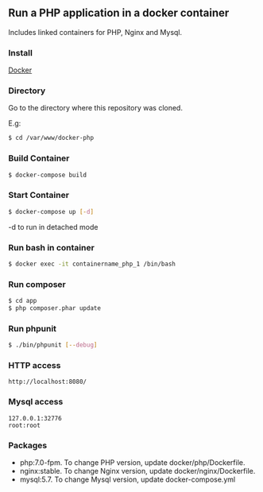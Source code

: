 Run a PHP application in a docker container
---
Includes linked containers for PHP, Nginx and Mysql.

### Install
[Docker](https://www.docker.com/products/docker)

### Directory
Go to the directory where this repository was cloned.

E.g:
```bash
$ cd /var/www/docker-php
```

### Build Container
```bash
$ docker-compose build
```
### Start Container
```bash
$ docker-compose up [-d]
```
-d to run in detached mode

### Run bash in container
```bash
$ docker exec -it containername_php_1 /bin/bash
```

### Run composer
```bash
$ cd app
$ php composer.phar update
```

### Run phpunit
```bash
$ ./bin/phpunit [--debug]
```

### HTTP access
```
http://localhost:8080/
```

### Mysql access
```
127.0.0.1:32776
root:root
```

### Packages
- php:7.0-fpm. To change PHP version, update docker/php/Dockerfile.
- nginx:stable. To change Nginx version, update docker/nginx/Dockerfile.
- mysql:5.7. To change Mysql version, update docker-compose.yml
